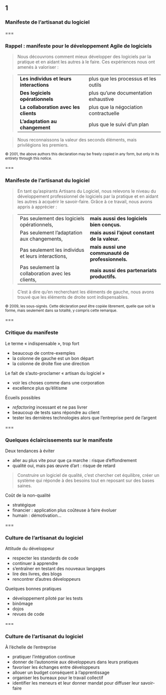 <!-- .slide: data-background-image="images/swcraftmanship.jpg" data-background-size="100%" class="chapter" -->
## 1
### Manifeste de l’artisanat du logiciel

===

<!-- .slide: class="slide" -->
### Rappel : manifeste pour le développement Agile de logiciels

<blockquote>
Nous découvrons comment mieux développer des logiciels par la pratique et en aidant les autres à le faire.
Ces expériences nous ont amenés à valoriser :
</blockquote>

<blockquote>
<table>
<tr><td><strong>Les individus et leurs interactions</strong></td><td>plus que les processus et les outils</td></tr>
<tr><td><strong>Des logiciels opérationnels</strong></td><td>plus qu’une documentation exhaustive</td></tr>
<tr><td><strong>La collaboration avec les clients</strong></td><td>plus que la négociation contractuelle</td></tr>
<tr><td><strong>L’adaptation au changement</strong></td><td>plus que le suivi d’un plan</td></tr>
</table>
</blockquote>

<blockquote>
Nous reconnaissons la valeur des seconds éléments, mais privilégions les premiers.
</blockquote>

<small>

© 2001, the above authors
this declaration may be freely copied in any form,
but only in its entirety through this notice.
</small>

===

<!-- .slide: class="slide" -->
### Manifeste de l’artisanat du logiciel

<blockquote>
En tant qu’aspirants Artisans du Logiciel, nous relevons le niveau du développement professionnel de logiciels par la pratique et en aidant les autres à acquérir le savoir-faire. Grâce à ce travail, nous avons appris à apprécier :
</blockquote>

<blockquote>
<table>
<tr><td>Pas seulement des logiciels opérationnels,</td><td><strong class="fragment">mais aussi des logiciels bien conçus.</strong></td></tr>
<tr><td>Pas seulement l’adaptation aux changements,</td><td><strong class="fragment">mais aussi l’ajout constant de la valeur.</strong></td></tr>
<tr><td>Pas seulement les individus et leurs interactions,</td><td><strong class="fragment">mais aussi une communauté de professionnels.</strong></td></tr>
<tr><td>Pas seulement la collaboration avec les clients,</td><td><strong class="fragment">mais aussi des partenariats productifs.</strong></td></tr>
</table>
</blockquote>

<blockquote>
C’est à dire qu’en recherchant les éléments de gauche, nous avons trouvé que les éléments de droite sont indispensables.
</blockquote>

<small>
© 2009, les sous-signés.
Cette déclaration peut être copiée librement, quelle que soit la forme, mais seulement dans sa totalité, y compris cette remarque.
</small>

===

<!-- .slide: class="slide" -->
### Critique du manifeste

Le terme « indispensable », trop fort
 - beaucoup de contre-exemples
 - la colonne de gauche est un bon départ
 - la colonne de droite fixe une direction

Le fait de s’auto-proclamer « artisan du logiciel »
 - voir les choses comme dans une corporation
 - excellence plus qu’élitisme

Écueils possibles
 - _refactoring_ incessant et ne pas livrer
 - beaucoup de tests sans répondre au client
 - tester les dernières technologies alors que l’entreprise perd de l’argent

===

<!-- .slide: class="slide" -->
### Quelques éclaircissements sur le manifeste

Deux tendances à éviter
 - aller au plus vite pour que ça marche : risque d’effondrement
 - qualité oui, mais pas œuvre d’art : risque de retard

<blockquote>
Construire un logiciel de qualité, c’est chercher cet équilibre, créer un système qui réponde à des besoins tout en reposant sur des bases saines.
</blockquote>

Coût de la non-qualité
- stratégique
- financier : application plus coûteuse à faire évoluer
- humain : démotivation…

===

<!-- .slide: class="slide" -->
### Culture de l’artisanat du logiciel

Attitude du développeur
 - respecter les standards de code
 - continuer à apprendre
 - s’entraîner en testant des nouveaux langages
 - lire des livres, des blogs
 - rencontrer d’autres développeurs

Quelques bonnes pratiques
 - développement piloté par les tests
 - binômage
 - dojos
 - revues de code

===

<!-- .slide: class="slide" -->
### Culture de l’artisanat du logiciel

À l’échelle de l’entreprise
 - pratiquer l’intégration continue
 - donner de l’autonomie aux développeurs dans leurs pratiques
 - favoriser les échanges entre développeurs
 - allouer un budget conséquent à l’apprentissage
 - organiser les bureaux pour le travail collectif
 - identifier les meneurs et leur donner mandat pour diffuser leur savoir-faire